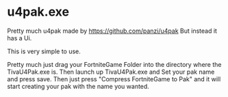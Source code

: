 # u4pak.exe
 
Pretty much u4pak made by https://github.com/panzi/u4pak 
But instead it has a Ui. 

This is very simple to use. 

Pretty much just drag your FortniteGame Folder into the directory where the TivaU4Pak.exe is.
Then launch up TivaU4Pak.exe and Set your pak name and press save. 
Then just press "Compress FortniteGame to Pak" and it will start creating your pak with the name you wanted.
 
